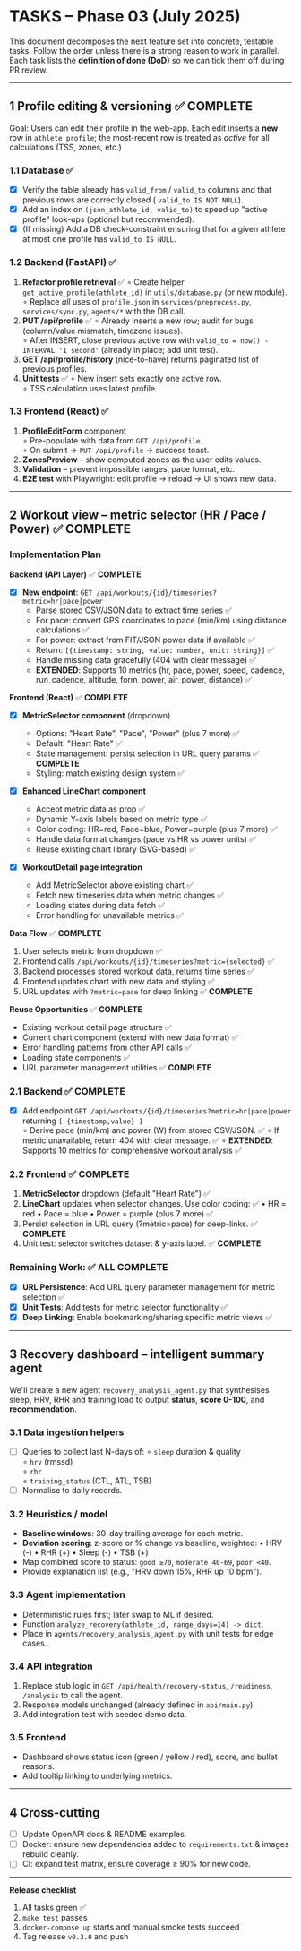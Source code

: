 # TASKS – Phase 03 (July 2025)

This document decomposes the next feature set into concrete, testable tasks.  Follow the order unless there is a strong reason to work in parallel.  Each task lists the **definition of done (DoD)** so we can tick them off during PR review.

---

## 1  Profile editing & versioning ✅ **COMPLETE**

Goal: Users can edit their profile in the web-app. Each edit inserts a **new** row in `athlete_profile`; the most-recent row is treated as *active* for all calculations (TSS, zones, etc.)

### 1.1  Database ✅
- [x] Verify the table already has `valid_from` / `valid_to` columns and that previous rows are correctly closed ( `valid_to IS NOT NULL`).
- [x] Add an index on `(json_athlete_id, valid_to)` to speed up "active profile" look-ups (optional but recommended).
- [x] (If missing) Add a DB check-constraint ensuring that for a given athlete at most one profile has `valid_to IS NULL`.

### 1.2  Backend (FastAPI) ✅
1. **Refactor profile retrieval** ✅
   ∘ Create helper `get_active_profile(athlete_id)` in `utils/database.py` (or new module).  
   ∘ Replace *all* uses of `profile.json` in `services/preprocess.py`, `services/sync.py`, `agents/*` with the DB call.
2. **PUT /api/profile** ✅
   ∘ Already inserts a new row; audit for bugs (column/value mismatch, timezone issues).  
   ∘ After INSERT, close previous active row with `valid_to = now() - INTERVAL '1 second'` (already in place; add unit test).
3. **GET /api/profile/history** (nice-to-have) returns paginated list of previous profiles.
4. **Unit tests** ✅
   ∘ New insert sets exactly one active row.  
   ∘ TSS calculation uses latest profile.

### 1.3  Frontend (React) ✅
1. **ProfileEditForm** component  
   ∘ Pre-populate with data from `GET /api/profile`.  
   ∘ On submit -> `PUT /api/profile` → success toast.
2. **ZonesPreview** – show computed zones as the user edits values.
3. **Validation** – prevent impossible ranges, pace format, etc.
4. **E2E test** with Playwright: edit profile → reload → UI shows new data.

---

## 2  Workout view – metric selector (HR / Pace / Power) ✅ **COMPLETE**

### Implementation Plan

**Backend (API Layer)** ✅ **COMPLETE**
- [x] **New endpoint**: `GET /api/workouts/{id}/timeseries?metric=hr|pace|power`
  - Parse stored CSV/JSON data to extract time series ✅
  - For pace: convert GPS coordinates to pace (min/km) using distance calculations ✅
  - For power: extract from FIT/JSON power data if available ✅
  - Return: `[{timestamp: string, value: number, unit: string}]` ✅
  - Handle missing data gracefully (404 with clear message) ✅
  - **EXTENDED**: Supports 10 metrics (hr, pace, power, speed, cadence, run_cadence, altitude, form_power, air_power, distance) ✅

**Frontend (React)** ✅ **COMPLETE**
- [x] **MetricSelector component** (dropdown)
  - Options: "Heart Rate", "Pace", "Power" (plus 7 more) ✅
  - Default: "Heart Rate" ✅
  - State management: persist selection in URL query params ✅ **COMPLETE**
  - Styling: match existing design system ✅

- [x] **Enhanced LineChart component**
  - Accept metric data as prop ✅
  - Dynamic Y-axis labels based on metric type ✅
  - Color coding: HR=red, Pace=blue, Power=purple (plus 7 more) ✅
  - Handle data format changes (pace vs HR vs power units) ✅
  - Reuse existing chart library (SVG-based) ✅

- [x] **WorkoutDetail page integration**
  - Add MetricSelector above existing chart ✅
  - Fetch new timeseries data when metric changes ✅
  - Loading states during data fetch ✅
  - Error handling for unavailable metrics ✅

**Data Flow** ✅ **COMPLETE**
1. User selects metric from dropdown ✅
2. Frontend calls `/api/workouts/{id}/timeseries?metric={selected}` ✅
3. Backend processes stored workout data, returns time series ✅
4. Frontend updates chart with new data and styling ✅
5. URL updates with `?metric=pace` for deep linking ✅ **COMPLETE**

**Reuse Opportunities** ✅ **COMPLETE**
- Existing workout detail page structure ✅
- Current chart component (extend with new data format) ✅
- Error handling patterns from other API calls ✅
- Loading state components ✅
- URL parameter management utilities ✅ **COMPLETE**

### 2.1  Backend ✅ **COMPLETE**
- [x] Add endpoint `GET /api/workouts/{id}/timeseries?metric=hr|pace|power` returning `[ {timestamp,value} ]`  
  ∘ Derive pace (min/km) and power (W) from stored CSV/JSON. ✅
  ∘ If metric unavailable, return 404 with clear message. ✅
  ∘ **EXTENDED**: Supports 10 metrics for comprehensive workout analysis ✅

### 2.2  Frontend ✅ **COMPLETE**
1. **MetricSelector** dropdown (default "Heart Rate") ✅
2. **LineChart** updates when selector changes. Use color coding: ✅
   • HR = red  • Pace = blue  • Power = purple (plus 7 more) ✅
3. Persist selection in URL query (?metric=pace) for deep-links. ✅ **COMPLETE**
4. Unit test: selector switches dataset & y-axis label. ✅ **COMPLETE**

### **Remaining Work:** ✅ **ALL COMPLETE**
- [x] **URL Persistence**: Add URL query parameter management for metric selection ✅
- [x] **Unit Tests**: Add tests for metric selector functionality ✅
- [x] **Deep Linking**: Enable bookmarking/sharing specific metric views ✅

---

## 3  Recovery dashboard – intelligent summary agent

We'll create a new agent `recovery_analysis_agent.py` that synthesises sleep, HRV, RHR and training load to output **status**, **score 0-100**, and **recommendation**.

### 3.1  Data ingestion helpers
- [ ] Queries to collect last N-days of:
  ∘ `sleep` duration & quality  
  ∘ `hrv` (rmssd)  
  ∘ `rhr`  
  ∘ `training_status` (CTL, ATL, TSB)
- [ ] Normalise to daily records.

### 3.2  Heuristics / model
- **Baseline windows**: 30-day trailing average for each metric.
- **Deviation scoring**: z-score or % change vs baseline, weighted:
  • HRV (-)  • RHR (+)  • Sleep (-)  • TSB (+)
- Map combined score to status: `good ≥70`, `moderate 40-69`, `poor <40`.
- Provide explanation list (e.g., "HRV down 15%, RHR up 10 bpm").

### 3.3  Agent implementation
- Deterministic rules first; later swap to ML if desired.
- Function `analyze_recovery(athlete_id, range_days=14) -> dict`.
- Place in `agents/recovery_analysis_agent.py` with unit tests for edge cases.

### 3.4  API integration
1. Replace stub logic in `GET /api/health/recovery-status`, `/readiness`, `/analysis` to call the agent.
2. Response models unchanged (already defined in `api/main.py`).
3. Add integration test with seeded demo data.

### 3.5  Frontend
- Dashboard shows status icon (green / yellow / red), score, and bullet reasons.
- Add tooltip linking to underlying metrics.

---

## 4  Cross-cutting

- [ ] Update OpenAPI docs & README examples.
- [ ] Docker: ensure new dependencies added to `requirements.txt` & images rebuild cleanly.
- [ ] CI: expand test matrix, ensure coverage ≥ 90% for new code.

---

**Release checklist**
1. All tasks green ✅
2. `make test` passes
3. `docker-compose up` starts and manual smoke tests succeed
4. Tag release `v0.3.0` and push 
